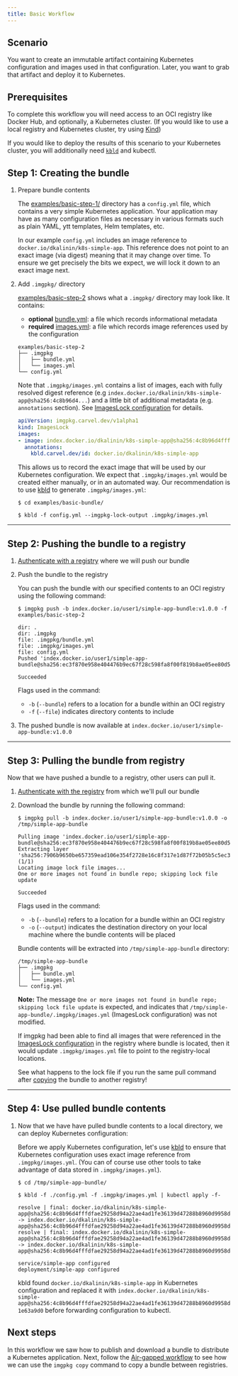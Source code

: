 ```yaml
---
title: Basic Workflow
---
```


## Scenario

You want to create an immutable artifact containing Kubernetes configuration and images used in that configuration. Later, you want to grab that artifact and deploy it to Kubernetes.

## Prerequisites

To complete this workflow you will need access to an OCI registry like Docker Hub, and optionally, 
a Kubernetes cluster. (If you would like to use a local registry and Kubernetes cluster, try using [Kind](https://kind.sigs.k8s.io/docs/user/local-registry/))

If you would like to deploy the results of this scenario to your Kubernetes cluster, you will additionally need [`kbld`](/kbld) and kubectl.

## Step 1: Creating the bundle

1. Prepare bundle contents

    The [examples/basic-step-1/](https://github.com/vmware-tanzu/carvel-imgpkg/tree/develop/examples/basic-step-1) directory has a `config.yml` file, which contains a very simple Kubernetes application. Your application may have as many configuration files as necessary in various formats such as plain YAML, ytt templates, Helm templates, etc.

    In our example `config.yml` includes an image reference to `docker.io/dkalinin/k8s-simple-app`. This reference does not point to an exact image (via digest) meaning that it may change over time. To ensure we get precisely the bits we expect, we will lock it down to an exact image next.

1. Add `.imgpkg/` directory

    [examples/basic-step-2](https://github.com/vmware-tanzu/carvel-imgpkg/tree/develop/examples/basic-step-2) shows what a `.imgpkg/` directory may look like. It contains:

    - **optional** [bundle.yml](resources.md#bundle-metadata): a file which records informational metadata
    - **required** [images.yml](resources.md#imageslock): a file which records image references used by the configuration

    ```bash-plain
    examples/basic-step-2
    ├── .imgpkg
    │   ├── bundle.yml
    │   └── images.yml
    └── config.yml
    ```

    Note that `.imgpkg/images.yml` contains a list of images, each with fully resolved digest reference (e.g `index.docker.io/dkalinin/k8s-simple-app@sha256:4c8b96d4...`) and a little bit of additional metadata (e.g. `annotations` section). See [ImagesLock configuration](resources.md#imageslock-configuration) for details.

    ```yaml
    apiVersion: imgpkg.carvel.dev/v1alpha1
    kind: ImagesLock
    images:
    - image: index.docker.io/dkalinin/k8s-simple-app@sha256:4c8b96d4fffdfae29258d94a22ae4ad1fe36139d47288b8960d9958d1e63a9d0
      annotations:
        kbld.carvel.dev/id: docker.io/dkalinin/k8s-simple-app
    ```

    This allows us to record the exact image that will be used by our Kubernetes configuration. We expect that `.imgpkg/images.yml` would be created either manually, or in an automated way. Our recommendation is to use [kbld](/kbld) to generate `.imgpkg/images.yml`:

    ```bash-plain
    $ cd examples/basic-bundle/

    $ kbld -f config.yml --imgpkg-lock-output .imgpkg/images.yml
    ```

---
## Step 2: Pushing the bundle to a registry

1. [Authenticate with a registry](auth.md) where we will push our bundle

1. Push the bundle to the registry

    You can push the bundle with our specified contents to an OCI registry using the following command:

    ```bash-plain
    $ imgpkg push -b index.docker.io/user1/simple-app-bundle:v1.0.0 -f examples/basic-step-2

    dir: .
    dir: .imgpkg
    file: .imgpkg/bundle.yml
    file: .imgpkg/images.yml
    file: config.yml
    Pushed 'index.docker.io/user1/simple-app-bundle@sha256:ec3f870e958e404476b9ec67f28c598fa8f00f819b8ae05ee80d51bac9f35f5d'

    Succeeded
    ```

    Flags used in the command:
      * `-b` (`--bundle`) refers to a location for a bundle within an OCI registry
      * `-f` (`--file`) indicates directory contents to include

1. The pushed bundle is now available at `index.docker.io/user1/simple-app-bundle:v1.0.0`

---
## Step 3: Pulling the bundle from registry

Now that we have pushed a bundle to a registry, other users can pull it.

1. [Authenticate with the registry](auth.md) from which we'll pull our bundle

1. Download the bundle by running the following command:

    ```bash-plain
    $ imgpkg pull -b index.docker.io/user1/simple-app-bundle:v1.0.0 -o  /tmp/simple-app-bundle

    Pulling image 'index.docker.io/user1/simple-app-bundle@sha256:ec3f870e958e404476b9ec67f28c598fa8f00f819b8ae05ee80d51bac9f35f5d'
    Extracting layer 'sha256:7906b9650be657359ead106e354f2728e16c8f317e1d87f72b05b5c5ec3d89cc' (1/1)
    Locating image lock file images...
    One or more images not found in bundle repo; skipping lock file update

    Succeeded
    ```

    Flags used in the command:
      * `-b` (`--bundle`) refers to a location for a bundle within an OCI registry
      * `-o` (`--output`) indicates the destination directory on your local machine where the bundle contents will be placed

    Bundle contents will be extracted into `/tmp/simple-app-bundle` directory:

    ```bash-plain
    /tmp/simple-app-bundle
    ├── .imgpkg
    │   ├── bundle.yml
    │   └── images.yml
    └── config.yml
    ```

    __Note:__ The message `One or more images not found in bundle repo; skipping lock file update` is expected, and indicates that `/tmp/simple-app-bundle/.imgpkg/images.yml` (ImagesLock configuration) was not modified.

    If imgpkg had been able to find all images that were referenced in the [ImagesLock configuration](resources.md#imageslock-configuration) in the registry where bundle is located, then it would update `.imgpkg/images.yml` file to point to the registry-local locations.

    See what happens to the lock file if you run the same pull command after [copying](air-gapped-workflow.md#option-1-from-a-location-connected-to-both-registries) the bundle to another registry!

---
## Step 4: Use pulled bundle contents

1. Now that we have have pulled bundle contents to a local directory, we can deploy Kubernetes configuration:

    Before we apply Kubernetes configuration, let's use [kbld](/kbld) to ensure that Kubernetes configuration uses exact image reference from `.imgpkg/images.yml`. (You can of course use other tools to take advantage of data stored in `.imgpkg/images.yml`).

    ```bash-plain
    $ cd /tmp/simple-app-bundle/

    $ kbld -f ./config.yml -f .imgpkg/images.yml | kubectl apply -f-

    resolve | final: docker.io/dkalinin/k8s-simple-app@sha256:4c8b96d4fffdfae29258d94a22ae4ad1fe36139d47288b8960d9958d1e63a9d0 -> index.docker.io/dkalinin/k8s-simple-app@sha256:4c8b96d4fffdfae29258d94a22ae4ad1fe36139d47288b8960d9958d1e63a9d0
    resolve | final: index.docker.io/dkalinin/k8s-simple-app@sha256:4c8b96d4fffdfae29258d94a22ae4ad1fe36139d47288b8960d9958d1e63a9d0 -> index.docker.io/dkalinin/k8s-simple-app@sha256:4c8b96d4fffdfae29258d94a22ae4ad1fe36139d47288b8960d9958d1e63a9d0

    service/simple-app configured
    deployment/simple-app configured
    ```

    kbld found `docker.io/dkalinin/k8s-simple-app` in Kubernetes configuration and replaced it with `index.docker.io/dkalinin/k8s-simple-app@sha256:4c8b96d4fffdfae29258d94a22ae4ad1fe36139d47288b8960d9958d1e63a9d0` before forwarding configuration to kubectl.

## Next steps

In this workflow we saw how to publish and download a bundle to distribute a Kubernetes application. Next, follow the [Air-gapped workflow](air-gapped-workflow.md) to see how we can use the `imgpkg copy` command to copy a bundle between registries.
